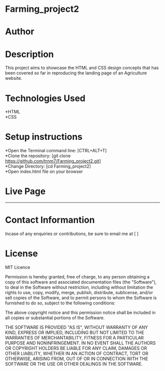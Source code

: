 # Farming_project2
# Author
# Description
This project aims to showcase the HTML and CSS design concepts that has been covered so far in reproducing the landing page of an Agriculture website.
# Technologies Used
*HTML<br>
*CSS<br>
# Setup instructions
*Open the Terminal command line: [CTRL+ALT+T]<br>
*Clone the repository: [git clone https://github.com/trnm7/Farming_project2.git]<br>
*Change Directory: [cd Farming_project2]<br>
*Open index.html file on your browser

# Live Page
************************
# Contact Informantion
Incase of any enquiries or contributions, be sure to email me at [    ]
# License
MIT Licence<br>


Permission is hereby granted, free of charge, to any person obtaining a copy
of this software and associated documentation files (the "Software"), to deal
in the Software without restriction, including without limitation the rights
to use, copy, modify, merge, publish, distribute, sublicense, and/or sell
copies of the Software, and to permit persons to whom the Software is
furnished to do so, subject to the following conditions:

The above copyright notice and this permission notice shall be included in all
copies or substantial portions of the Software.

THE SOFTWARE IS PROVIDED "AS IS", WITHOUT WARRANTY OF ANY KIND, EXPRESS OR
IMPLIED, INCLUDING BUT NOT LIMITED TO THE WARRANTIES OF MERCHANTABILITY,
FITNESS FOR A PARTICULAR PURPOSE AND NONINFRINGEMENT. IN NO EVENT SHALL THE
AUTHORS OR COPYRIGHT HOLDERS BE LIABLE FOR ANY CLAIM, DAMAGES OR OTHER
LIABILITY, WHETHER IN AN ACTION OF CONTRACT, TORT OR OTHERWISE, ARISING FROM,
OUT OF OR IN CONNECTION WITH THE SOFTWARE OR THE USE OR OTHER DEALINGS IN THE
SOFTWARE.
